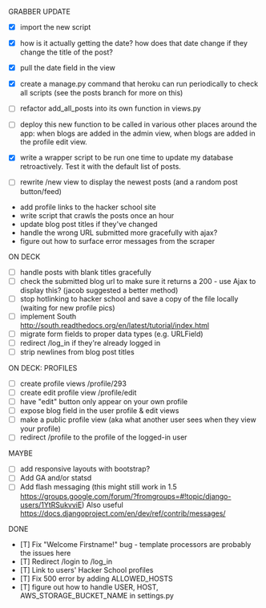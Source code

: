 GRABBER UPDATE
- [x] import the new script
- [x] how is it actually getting the date? how does that date change if they change the title of the post?
- [x] pull the date field in the view
- [x] create a manage.py command that heroku can run periodically to check all scripts (see the posts branch for more on this)
- [ ] refactor add_all_posts into its own function in views.py
- [ ] deploy this new function to be called in various other places around the app: when blogs are added in the admin view, when blogs are added in the profile edit view.
- [x] write a wrapper script to be run one time to update my database retroactively. Test it with the default list of posts.
- [ ] rewrite /new view to display the newest posts (and a random post button/feed)








- add profile links to the hacker school site
- write script that crawls the posts once an hour
- update blog post titles if they've changed
- handle the wrong URL submitted more gracefully with ajax?
- figure out how to surface error messages from the scraper

ON DECK
- [ ] handle posts with blank titles gracefully
- [ ] check the submitted blog url to make sure it returns a 200 - use Ajax to display this? (jacob suggested a better method)
- [ ] stop hotlinking to hacker school and save a copy of the file locally (waiting for new profile pics)
- [ ] implement South http://south.readthedocs.org/en/latest/tutorial/index.html
- [ ] migrate form fields to proper data types (e.g. URLField)
- [ ] redirect /log_in if they're already logged in
- [ ] strip newlines from blog post titles

ON DECK: PROFILES
- [ ] create profile views /profile/293
- [ ] create edit profile view /profile/edit
- [ ] have "edit" button only appear on your own profile
- [ ] expose blog field in the user profile & edit views
- [ ] make a public profile view (aka what another user sees when they view your profile)
- [ ] redirect /profile to the profile of the logged-in user

MAYBE
- [ ] add responsive layouts with bootstrap?
- [ ] Add GA and/or statsd
- [ ] Add flash messaging (this might still work in 1.5 https://groups.google.com/forum/?fromgroups=#!topic/django-users/1YtRSukvviE) Also useful https://docs.djangoproject.com/en/dev/ref/contrib/messages/

DONE
- [T] Fix "Welcome Firstname!" bug - template processors are probably the issues here
- [T] Redirect /login to /log_in
- [T] Link to users' Hacker School profiles
- [T] Fix 500 error by adding ALLOWED_HOSTS
- [T] figure out how to handle USER, HOST, AWS_STORAGE_BUCKET_NAME in settings.py

